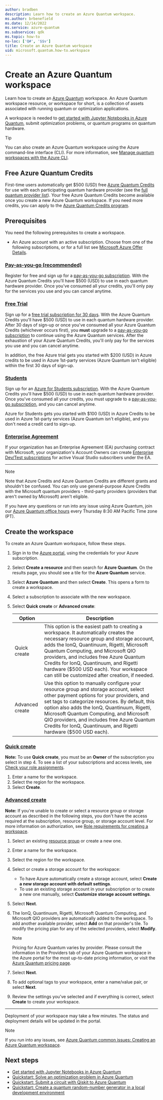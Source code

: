 ```yaml
---
author: bradben
description: Learn how to create an Azure Quantum workspace.
ms.author: brbenefield
ms.date: 12/14/2022
ms.service: azure-quantum
ms.subservice: qdk
ms.topic: how-to
no-loc: ['Q#', '$$v']
title: Create an Azure Quantum workspace
uid: microsoft.quantum.how-to.workspace
---
```


# Create an Azure Quantum workspace

Learn how to create an [Azure Quantum](xref:microsoft.quantum.azure-quantum-overview) workspace. An Azure Quantum workspace resource, or workspace for short, is a collection of assets associated with running quantum or optimization applications.

A workspace is needed to [get started with Jupyter Notebooks in Azure Quantum](xref:microsoft.quantum.get-started.notebooks), submit optimization problems, or quantum programs on quantum hardware.

> [!TIP]
> You can also create an Azure Quantum workspace using the Azure command-line interface (CLI). For more information, see [Manage quantum workspaces with the Azure CLI](xref:microsoft.quantum.workspaces-cli).

## Free Azure Quantum Credits

First-time users automatically get $500 (USD) free [Azure Quantum Credits](xref:microsoft.quantum.credits) for use with each participating quantum hardware provider (see the [full quantum provider list](xref:microsoft.quantum.reference.qc-target-list)). Your free Azure Quantum Credits become available once you create a new Azure Quantum workspace. If you need more credits, you can apply to the [Azure Quantum Credits program](xref:microsoft.quantum.credits.credits-faq).

## Prerequisites

You need the following prerequisites to create a workspace.

- An Azure account with an active subscription. Choose from one of the following subscriptions, or for a full list see [Microsoft Azure Offer Details](https://azure.microsoft.com/support/legal/offer-details/).

### [Pay-as-you-go (recommended)](#tab/payg)
 
Register for free and sign up for a [pay-as-you-go subscription](https://azure.microsoft.com/pricing/purchase-options/pay-as-you-go). With the Azure Quantum Credits you'll have $500 (USD) to use in each quantum hardware provider. Once you've consumed all your credits, you'll only pay for the services you use and you can cancel anytime. 

### [Free Trial](#tab/free)

Sign up for a [free trial subscription for 30 days](https://azure.microsoft.com/free/?WT.mc_id=A261C142F). With the Azure Quantum Credits you'll have $500 (USD) to use in each quantum hardware provider. After 30 days of sign-up or once you've consumed all your Azure Quantum Credits (whichever occurs first), you **must** upgrade to a [pay-as-you-go subscription](https://azure.microsoft.com/pricing/purchase-options/pay-as-you-go) to continue using the Azure Quantum services. After the exhaustion of your Azure Quantum Credits, you'll only pay for the services you use and you can cancel anytime. 

In addition, the free Azure trial gets you started with $200 (USD) in Azure credits to be used in Azure 1st-party services (Azure Quantum isn't eligible) within the first 30 days of sign-up.

### [Students](#tab/student)

Sign up for an [Azure for Students subscription](https://azure.microsoft.com/offers/ms-azr-0170p/). With the Azure Quantum Credits you'll have $500 (USD) to use in each quantum hardware provider. Once you've consumed all your credits, you must upgrade to a [pay-as-you-go subscription](https://azure.microsoft.com/pricing/purchase-options/pay-as-you-go), and you can cancel anytime.

Azure for Students gets you started with $100 (USD) in Azure Credits to be used in Azure 1st-party services (Azure Quantum isn't eligible), and you don't need a credit card to sign-up.  

### [Enterprise Agreement](#tab/EA)

If your organization has an Enterprise Agreement (EA) purchasing contract with Microsoft, your organization's Account Owners can create [Enterprise Dev/Test subscriptions](https://azure.microsoft.com/offers/ms-azr-0148p/) for active Visual Studio subscribers under the EA.

---

> [!NOTE]
> Note that Azure Credits and Azure Quantum Credits are different grants and shouldn't be confused. You can only use general-purpose Azure Credits with the Microsoft quantum providers - third-party providers (providers that aren't owned by Microsoft) aren't eligible.

If you have any questions or run into any issue using Azure Quantum, join our [Azure Quantum office hours](https://aka.ms/AQ/OfficeHours) every Thursday 8∶30 AM Pacific Time zone (PT).

## Create the workspace

To create an Azure Quantum workspace, follow these steps.

1. Sign in to the [Azure portal](https://portal.azure.com), using the credentials for your Azure subscription.

1. Select **Create a resource** and then search for **Azure Quantum**. On the results page, you should see a tile for the **Azure Quantum** service.

1. Select **Azure Quantum** and then select  **Create**. This opens a form to create a workspace.

1. Select a subscription to associate with the new workspace.

1. Select **Quick create** or **Advanced create**:

   |Option | Description |
   |--- | --- |
   | Quick create | This option is the easiest path to creating a workspace. It automatically creates the necessary resource group and storage account, adds the IonQ, Quantinuum, Rigetti, Microsoft Quantum Computing, and Microsoft QIO providers, and includes free Azure Quantum Credits for IonQ, Quantinuum, and Rigetti hardware ($500 USD each). Your workspace can still be customized after creation, if needed. |
   |Advanced create | Use this option to manually configure your resource group and storage account, select other payment options for your providers, and set tags to categorize resources. By default, this option also adds the IonQ, Quantinuum, Rigetti, Microsoft Quantum Computing, and Microsoft QIO providers, and includes free Azure Quantum Credits for IonQ, Quantinuum, and Rigetti hardware ($500 USD each). |
   
### [Quick create](#tab/tabid-quick)

**Note:** To use **Quick create**, you must be an **Owner** of the subscription you select in step 4. To see a list of your subscriptions and access levels, see [Check your role assignments](xref:microsoft.quantum.how-to.manage-workspace-access#check-your-role-assignments).

1. Enter a name for the workspace.
1. Select the region for the workspace.
1. Select **Create**.

### [Advanced create](#tab/tabid-advanced)

**Note:** If you're unable to create or select a resource group or storage account as described in the following steps, you don't have the access required at the subscription, resource group, or storage account level. For more information on authorization, see [Role requirements for creating a workspace](xref:microsoft.quantum.how-to.manage-workspace-access#role-requirements-for-creating-a-workspace).

1. Select an existing [resource group](/azure/azure-resource-manager/management/manage-resource-groups-portal) or create a new one.

1. Enter a name for the workspace.

1. Select the region for the workspace.

1. Select or create a storage account for the workspace:

   - To have Azure automatically create a storage account, select **Create a new storage account with default settings**.
   - To use an existing storage account in your subscription or to create a new one manually, select **Customize storage account settings**.


1. Select **Next**.

1. The IonQ, Quantinuum, Rigetti, Microsoft Quantum Computing, and Microsoft QIO providers are automatically added to the workspace. To add another available provider, select **Add** on that provider's tile. To modify the pricing plan for any of the selected providers, select **Modify**.

   > [!NOTE]
   > Pricing for Azure Quantum varies by provider. Please consult the information in the Providers tab of your Azure Quantum workspace in the Azure portal for the most up-to-date pricing information, or visit the [Azure Quantum pricing page](https://azure.microsoft.com/pricing/details/azure-quantum/).

1. Select **Next**.

1. To add optional tags to your workspace, enter a name/value pair, or select **Next**.

1. Review the settings you've selected and if everything is correct, select **Create** to create your workspace.

***

Deployment of your workspace may take a few minutes. The status and deployment details will be updated in the portal.

> [!NOTE]
> If you run into any issues, see [Azure Quantum common issues: Creating an Azure Quantum workspace](xref:microsoft.quantum.azure.common-issues#creating-an-azure-quantum-workspace).

## Next steps

- [Get started with Jupyter Notebooks in Azure Quantum](xref:microsoft.quantum.get-started.notebooks)
- [Quickstart: Solve an optimization problem in Azure Quantum](xref:microsoft.quantum.quickstarts.optimization.qio.portal)
- [Quickstart: Submit a circuit with Qiskit to Azure Quantum](xref:microsoft.quantum.quickstarts.computing.qiskit.portal)
- [Quickstart: Create a quantum random-number generator in a local development environment](xref:microsoft.quantum.quickstarts.computing)
